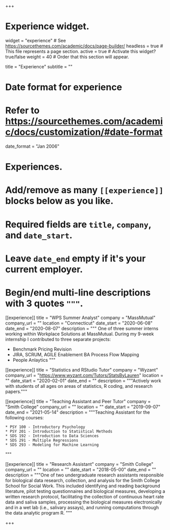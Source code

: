 +++
# Experience widget.
widget = "experience"  # See https://sourcethemes.com/academic/docs/page-builder/
headless = true  # This file represents a page section.
active = true  # Activate this widget? true/false
weight = 40  # Order that this section will appear.

title = "Experience"
subtitle = ""

# Date format for experience
#   Refer to https://sourcethemes.com/academic/docs/customization/#date-format
date_format = "Jan 2006"

# Experiences.
#   Add/remove as many `[[experience]]` blocks below as you like.
#   Required fields are `title`, `company`, and `date_start`.
#   Leave `date_end` empty if it's your current employer.
#   Begin/end multi-line descriptions with 3 quotes `"""`.
[[experience]]
  title = "WPS Summer Analyst"
  company = "MassMutual"
  company_url = ""
  location = "Connecticut"
  date_start = "2020-06-08"
  date_end = "2020-08-07"
  description = """
  One of three summer interns working within Workplace Solutions at MassMutual. During my 9-week internship I contributed to three separate projects:
  
  * Benchmark Pricing Revision
  * JIRA, SCRUM, AGILE Enablement BA Process Flow Mapping
  * People Anlaytics
  """

[[experience]]
  title = "Statistics and RStudio Tutor"
  company = "Wyzant"
  company_url = "https://www.wyzant.com/Tutors/StatsByLauren"
  location = ""
  date_start = "2020-02-01"
  date_end = ""
  description = """Actively work with students of all ages on areas of statistics, R coding, and research papers."""
  
  [[experience]]
  title = "Teaching Assistant and Peer Tutor"
  company = "Smith College"
  company_url = ""
  location = ""
  date_start = "2019-09-07"
  date_end = "2021-05-14"
  description = """Teaching Assistant for the following courses:
  
    * PSY 100 - Introductory Psychology
    * PSY 201 - Introduction to Statistical Methods
    * SDS 192 - Introduction to Data Sciences
    * SDS 291 - Multiple Regressions
    * SDS 293 - Modeling for Machine Learning
  """
  
  [[experience]]
  title = "Research Assistant"
  company = "Smith College"
  company_url = ""
  location = ""
  date_start = "2018-05-00"
  date_end = ""
  description = """One of two undergraduate research assistants responsible for biological data research, collection, and analysis for the Smith College School for Social Work. This included identifying and reading background literature, pilot testing questionnaires and biological measures, developing a written research protocol, facilitating the collection of continuous heart rate data and saliva samples, processing the biological measures electronically and in a wet lab (i.e., salivary assays), and running computations through the data analytic program R.
    """

+++
